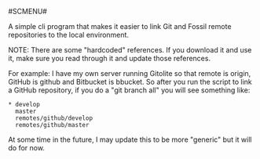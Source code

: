 #SCMENU#

A simple cli program that makes it easier to link Git and Fossil remote
repositories to the local environment.

NOTE: There are some "hardcoded" references. If you download it and use it, make sure you read through it and update those references.

For example: I have my own server running Gitolite so that remote is origin, GitHub is github and Bitbucket is bbucket.
So after you run the script to link a GitHub repository, if you do a "git branch all" you will see something like:

```
* develop
  master
  remotes/github/develop
  remotes/github/master
```


At some time in the future, I may update this to be more "generic" but it will do for now.
